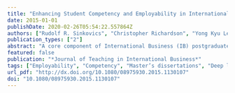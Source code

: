 ```yaml
---
title: "Enhancing Student Competency and Employability in International Business Through Master’s Dissertations"
date: 2015-01-01
publishDate: 2020-02-26T05:54:22.557864Z
authors: ["Rudolf R. Sinkovics", "Christopher Richardson", "Yong Kyu Lew"]
publication_types: ["2"]
abstract: "A core component of International Business (IB) postgraduate programs around the world is the master?s dissertation, which requires students to produce a written document, typically around 20,000 words in length, based on empirical research. While the dissertation is given considerable importance in such programs, often accounting for more than a quarter of a candidate?s final grade, the effectiveness of the dissertation in delivering outcomes remains largely unknown. This article addresses this shortcoming by providing an empirical understanding of the perceived usefulness and value of master's-level dissertations and evaluating their impact on the personal and intellectual development of students. Findings demonstrate the unique ability of the dissertation to enhance student employability, both for scientifically interested and deep learners as well as for functional learners."
featured: false
publication: "*Journal of Teaching in International Business*"
tags: ["Employability", "Competency", "Master’s dissertations", "Deep learning", "MSc"]
url_pdf: "http://dx.doi.org/10.1080/08975930.2015.1130107"
doi: "10.1080/08975930.2015.1130107"
---
```


